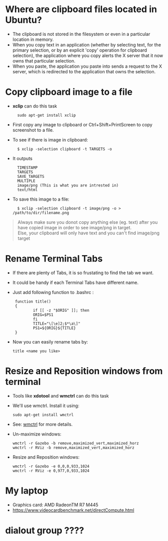 # Where are clipboard files located in Ubuntu?

* The clipboard is not stored in the filesystem or even in a particular location in memory.
* When you copy text in an application (whether by selecting text, for the primary selection, or by an explicit 'copy' operation for clipboard selection), the application where you copy alerts the X server that it now owns that particular selection.
* When you paste, the application you paste into sends a request to the X server, which is redirected to the application that owns the selection. 

# Copy clipboard image to a file

* **xclip** can do this task
  
        sudo apt-get install xclip

* First copy any image to clipboard or Ctrl+Shift+PrintScreen to copy screenshot to a file.
* To see if there is image in clipboard:

        $ xclip -selection clipboard -t TARGETS -o

* It outputs
  
        TIMESTAMP
        TARGETS
        SAVE_TARGETS
        MULTIPLE
        image/png (This is what you are intrested in)
        text/html

* To save this image to a file:

        $ xclip -selection clipboard -t image/png -o > /path/to/dir/filename.png

> Always make sure you donot copy anything else (eg. text) after you have copied image in order to see image/png in target.  
> Else, your clipboard will only have text and you can't find image/png target

# Rename Terminal Tabs

* If there are plenty of Tabs, it is so frustating to find the tab we want.
* It could be handy if each Terminal Tabs have different name.
* Just add following function to .bashrc :
  
       function title()
       {
               if [[ -z "$ORIG" ]]; then
               ORIG=$PS1
               fi
               TITLE="\[\e]2;$*\a\]"
               PS1=${ORIG}${TITLE}
       }

* Now you can easily rename tabs by:
  
      title <name you like>

# Resize and Reposition windows from terminal

* Tools like **xdotool** and **wmctrl** can do this task
* We'll use wmctrl. Install it using:

      sudo apt-get install wmctrl

* See: [wmctrl](http://manpages.ubuntu.com/manpages/bionic/en/man1/wmctrl.1.html) for more details.

* Un-maximize windows:
  
      wmctrl -r Gazebo -b remove,maximized_vert,maximized_horz
      wmctrl -r RViz -b remove,maximized_vert,maximized_horz

* Resize and Reposition windows:

      wmctrl -r Gazebo -e 0,0,0,933,1024
      wmctrl -r RViz -e 0,977,0,933,1024


# My laptop 

* Graphics card: AMD RadeonTM R7 M445
* https://www.videocardbenchmark.net/directCompute.html

# dialout group ????